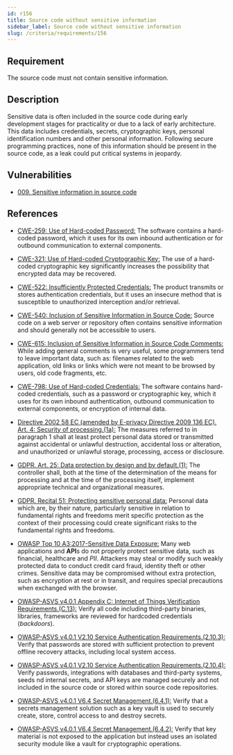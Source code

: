 ```yaml
---
id: r156
title: Source code without sensitive information
sidebar_label: Source code without sensitive information
slug: /criteria/requirements/156
---
```


## Requirement

The source code must not contain sensitive information.

## Description

Sensitive data
is often included in the source code
during early development stages for practicality
or due to a lack of early architecture.
This data includes credentials,
secrets, cryptographic keys,
personal identification numbers
and other personal information.
Following secure programming practices,
none of this information
should be present in the source code,
as a leak could put critical systems in jeopardy.

## Vulnerabilities

- [009. Sensitive information in source code](/criteria/vulnerabilities/009)

## References

- [CWE-259: Use of Hard-coded Password:](https://cwe.mitre.org/data/definitions/259.html)
The software contains a hard-coded password,
which it uses for its own inbound authentication
or for outbound communication
to external components.

- [CWE-321: Use of Hard-coded Cryptographic Key:](https://cwe.mitre.org/data/definitions/321.html)
The use of a hard-coded cryptographic key
significantly increases the possibility
that encrypted data may be recovered.

- [CWE-522: Insufficiently Protected Credentials:](https://cwe.mitre.org/data/definitions/522.html)
The product transmits
or stores authentication credentials,
but it uses an insecure method
that is susceptible to unauthorized interception
and/or retrieval.

- [CWE-540: Inclusion of Sensitive Information in Source Code:](https://cwe.mitre.org/data/definitions/540.html)
Source code on a web server
or repository often contains sensitive information
and should generally not be accessible to users.

- [CWE-615: Inclusion of Sensitive Information in Source Code Comments:](https://cwe.mitre.org/data/definitions/615.html)
While adding general comments is very useful,
some programmers tend to leave important data,
such as: filenames related to the web application,
old links or links
which were not meant to be browsed by users,
old code fragments, etc.

- [CWE-798: Use of Hard-coded Credentials:](https://cwe.mitre.org/data/definitions/798.html)
The software contains hard-coded credentials,
such as a password or cryptographic key,
which it uses for its own inbound authentication,
outbound communication to external components,
or encryption of internal data.

- [Directive 2002 58 EC (amended by E-privacy Directive 2009 136 EC). Art. 4: Security of processing.(1a):](https://eur-lex.europa.eu/legal-content/EN/TXT/PDF/?uri=CELEX:02002L0058-20091219)
The measures referred to in paragraph 1
shall at least protect personal data stored
or transmitted against accidental
or unlawful destruction,
accidental loss or alteration,
and unauthorized or unlawful storage,
processing, access or disclosure.

- [GDPR. Art. 25: Data protection by design and by default.(1):](https://gdpr-info.eu/art-25-gdpr/)
The controller shall,
both at the time of the determination
of the means for processing and at the
time of the processing itself,
implement appropriate technical
and organizational measures.

- [GDPR. Recital 51: Protecting sensitive personal data:](https://gdpr-info.eu/recitals/no-51/)
Personal data which are,
by their nature,
particularly sensitive in relation to fundamental rights
and freedoms merit specific protection
as the context of their processing
could create significant risks
to the fundamental rights and freedoms.

- [OWASP Top 10 A3:2017-Sensitive Data Exposure:](https://owasp.org/www-project-top-ten/OWASP_Top_Ten_2017/Top_10-2017_A3-Sensitive_Data_Exposure)
Many web applications and **API**s
do not properly protect sensitive data,
such as financial,
healthcare and *PII*.
Attackers may steal
or modify such weakly protected data
to conduct credit card fraud,
identity theft or other crimes.
Sensitive data may be compromised
without extra protection,
such as encryption at rest or in transit,
and requires special precautions
when exchanged with the browser.

- [OWASP-ASVS v4.0.1 Appendix C: Internet of Things Verification Requirements.(C.13):](https://owasp.org/www-pdf-archive/OWASP_Application_Security_Verification_Standard_4.0-en.pdf)
Verify all code including third-party binaries,
libraries, frameworks are reviewed
for hardcoded credentials (*backdoors*).

- [OWASP-ASVS v4.0.1 V2.10 Service Authentication Requirements.(2.10.3):](https://owasp.org/www-pdf-archive/OWASP_Application_Security_Verification_Standard_4.0-en.pdf)
Verify that passwords are stored
with sufficient protection
to prevent offline recovery attacks,
including local system access.

- [OWASP-ASVS v4.0.1 V2.10 Service Authentication Requirements.(2.10.4):](https://owasp.org/www-pdf-archive/OWASP_Application_Security_Verification_Standard_4.0-en.pdf)
Verify passwords,
integrations with databases and third-party systems,
seeds nd internal secrets,
and API keys are managed securely
and not included in the source code
or stored within source code repositories.

- [OWASP-ASVS v4.0.1 V6.4 Secret Management.(6.4.1):](https://owasp.org/www-pdf-archive/OWASP_Application_Security_Verification_Standard_4.0-en.pdf)
Verify that a secrets management solution
such as a key vault is used
to securely create, store,
control access to and destroy secrets.

- [OWASP-ASVS v4.0.1 V6.4 Secret Management.(6.4.2):](https://owasp.org/www-pdf-archive/OWASP_Application_Security_Verification_Standard_4.0-en.pdf)
Verify that key material
is not exposed to the application
but instead uses an isolated security module
like a vault for cryptographic operations.
